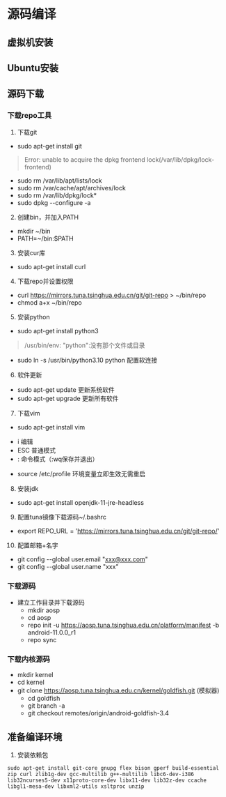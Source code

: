 # 源码编译

## 虚拟机安装

## Ubuntu安装

## 源码下载
### 下载repo工具
1. 下载git
- sudo apt-get install git
> Error: unable to acquire the dpkg frontend lock(/var/lib/dpkg/lock-frontend)
  - sudo rm /var/lib/apt/lists/lock
  - sudo rm /var/cache/apt/archives/lock
  - sudo rm /var/lib/dpkg/lock*
  - sudo dpkg --configure -a
  
2. 创建bin，并加入PATH
- mkdir ~/bin
- PATH=~/bin:$PATH

3. 安装cur库
- sudo apt-get install curl 

4. 下载repo并设置权限
- curl https://mirrors.tuna.tsinghua.edu.cn/git/git-repo > ~/bin/repo
- chmod a+x ~/bin/repo

5. 安装python
- sudo apt-get install python3
> /usr/bin/env: "python":没有那个文件或目录
* sudo ln -s /usr/bin/python3.10 python 配置软连接

6. 软件更新
- sudo apt-get update 更新系统软件
- sudo apt-get upgrade 更新所有软件

7. 下载vim
- sudo apt-get install vim
* i 编辑
* ESC 普通模式
* : 命令模式（:wq保存并退出）
- source /etc/profile 环境变量立即生效无需重启

8. 安装jdk
- sudo apt-get install openjdk-11-jre-headless

9. 配置tuna镜像下载源码~/.bashrc
- export REPO_URL = 'https://mirrors.tuna.tsinghua.edu.cn/git/git-repo/'

10. 配置邮箱+名字
- git config --global user.email "xxx@xxx.com"
- git config --global user.name "xxx"


### 下载源码
* 建立工作目录并下载源码
  - mkdir aosp
  - cd aosp
  - repo init -u https://aosp.tuna.tsinghua.edu.cn/platform/manifest -b android-11.0.0_r1
  - repo sync


### 下载内核源码
* mkdir kernel
* cd kernel
* git clone https://aosp.tuna.tsinghua.edu.cn/kernel/goldfish.git   (模拟器)
  - cd goldfish
  - git branch -a
  - git checkout remotes/origin/android-goldfish-3.4


## 准备编译环境
1. 安装依赖包
```
sudo apt-get install git-core gnupg flex bison gperf build-essential zip curl zlib1g-dev gcc-multilib g++-multilib libc6-dev-i386 lib32ncurses5-dev x11proto-core-dev libx11-dev lib32z-dev ccache libgl1-mesa-dev libxml2-utils xsltproc unzip
```
